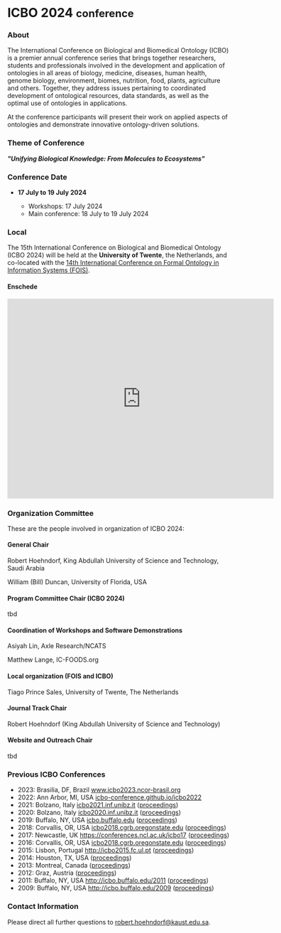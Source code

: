 <br>
<h1> ICBO 2024 <small>conference</small></h1>

### About 

The International Conference on Biological and Biomedical Ontology
(ICBO) is a premier annual conference series that brings together
researchers, students and professionals involved in the development
and application of ontologies in all areas of biology, medicine,
diseases, human health, genome biology, environment, biomes,
nutrition, food, plants, agriculture and others. Together, they
address issues pertaining to coordinated development of ontological
resources, data standards, as well as the optimal use of ontologies in
applications.

At the conference participants will present their work on applied
aspects of ontologies and demonstrate innovative ontology-driven
solutions.

### Theme of Conference 

<i> <b> "Unifying Biological Knowledge: From Molecules to Ecosystems" </b> </i>

### Conference Date 

<ul>
<li><b>17 July to 19 July 2024</b></li>
<ul>
<li>Workshops: 17 July 2024</li>
<li>Main conference: 18 July to 19 July 2024</li>
</ul>
</ul>

### Local

The 15th International Conference on Biological and Biomedical
Ontology (ICBO 2024) will be held at the <b>University of Twente</b>,
the Netherlands, and co-located with the <a
href="https://www.utwente.nl/en/eemcs/fois2024/">14th International
Conference on Formal Ontology in Information Systems (FOIS)</a>.

<h4><b>Enschede</b></h4>

<iframe
src="https://www.google.com/maps/embed?pb=!1m18!1m12!1m3!1d2443.205343783129!2d6.84721507744324!3d52.23965377198911!2m3!1f0!2f0!3f0!3m2!1i1024!2i768!4f13.1!3m3!1m2!1s0x47b813d992e2ab01%3A0x790b33d6b663608f!2sUniversity%20of%20Twente!5e0!3m2!1sen!2ssa!4v1706722502304!5m2!1sen!2ssa"
width="600" height="450" style="border:0;" allowfullscreen=""
loading="lazy" referrerpolicy="no-referrer-when-downgrade"></iframe>

### Organization Committee

<p>These are the people involved in organization of ICBO 2024:</p>

<h4><b>General Chair</b></h4>
<p>Robert Hoehndorf, King Abdullah University of Science and
Technology, Saudi Arabia</p>
<p>William (Bill) Duncan, University of Florida, USA</p>

<h4><b>Program Committee Chair (ICBO 2024)</b></h4>
<p>tbd</p>

<h4><b>Coordination of Workshops and Software Demonstrations</b></h4>
<p>Asiyah Lin, Axle Research/NCATS</p>
<p>Matthew Lange, IC-FOODS.org</p>

<h4><b>Local organization (FOIS and ICBO)</b></h4>
<p>Tiago Prince Sales, University of Twente, The Netherlands</p>

<h4><b>Journal Track Chair</b></h4>
<p>Robert Hoehndorf (King Abdullah University of Science and Technology)</p>

<h4><b>Website and Outreach Chair</b></h4>
<p>tbd</p>

### Previous ICBO Conferences

<ul>
<li>2023: Brasilia, DF, Brazil 
<a href="https://www.icbo2023.ncor-brasil.org/index.html">www.icbo2023.ncor-brasil.org</a>
</li>
<li>2022: Ann Arbor, MI, USA <a
href="https://icbo-conference.github.io/icbo2022/">icbo-conference.github.io/icbo2022</a></li>
<li>2021: Bolzano, Italy <a href="https://icbo2021.inf.unibz.it/">icbo2021.inf.unibz.it</a> (<a
href="http://ceur-ws.org/Vol-3073/">proceedings</a>)</li>
<li>2020: Bolzano, Italy <a href="https://icbo2020.inf.unibz.it/">icbo2020.inf.unibz.it</a> (<a
href="http://ceur-ws.org/Vol-2807/">proceedings</a>)</li>
<li>2019: Buffalo, NY, USA <a href="http://icbo.buffalo.edu/">icbo.buffalo.edu</a> (<a
href="http://ceur-ws.org/Vol-2931/">proceedings</a>)</li>
<li>2018: Corvallis, OR, USA <a
href="https://icbo2018.cgrb.oregonstate.edu/">icbo2018.cgrb.oregonstate.edu</a> (<a
href="http://ceur-ws.org/Vol-2285/">proceedings</a>)</li>
<li>2017: Newcastle, UK <a
href="https://conferences.ncl.ac.uk/icbo17/">https://conferences.ncl.ac.uk/icbo17</a> (<a
href="http://ceur-ws.org/Vol-2137/">proceedings</a>)</li>
<li>2016: Corvallis, OR, USA <a
href="https://icbo2016.cgrb.oregonstate.edu/">icbo2018.cgrb.oregonstate.edu</a> (<a
href="http://ceur-ws.org/Vol-1747/">proceedings</a>)</li>
<li>2015: Lisbon, Portugal <a href="http://icbo2015.fc.ul.pt/">http://icbo2015.fc.ul.pt</a> (<a
href="http://ceur-ws.org/Vol-1515/">proceedings</a>)</li>
<li>2014: Houston, TX, USA (<a href="http://ceur-ws.org/Vol-1327/">proceedings</a>)</li>
<li>2013: Montreal, Canada (<a href="http://ceur-ws.org/Vol-1060/">proceedings</a>)</li>
<li>2012: Graz, Austria (<a href="http://ceur-ws.org/Vol-897/">proceedings</a>)</li>
<li>2011: Buffalo, NY, USA <a href="http://icbo.buffalo.edu/2011/">http://icbo.buffalo.edu/2011</a> (<a
href="http://ceur-ws.org/Vol-833/">proceedings</a>)</li>
<li>2009: Buffalo, NY, USA <a href="http://icbo.buffalo.edu/2009/">http://icbo.buffalo.edu/2009</a> (<a
href="https://buffalo.box.com/shared/static/1vxdgn0r35auhzrswdy6kf1vscf7o32c.pdf">proceedings</a>)
</li>
</ul>

### Contact Information 

Please direct all further questions to <a
href="mailto:robert.hoehndorf@kaust.edu.sa">robert.hoehndorf@kaust.edu.sa</a>.


